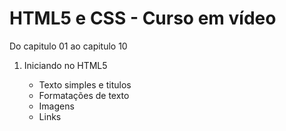 ### 
<body>
  <h1> HTML5 e CSS - Curso em vídeo </h1>
  <p>Do capitulo 01 ao capitulo 10</p>
  <ol>
      <li>Iniciando no HTML5</li>
      <ul>
        <li>Texto simples e titulos</li>
        <li>Formatações de texto</li>
        <li>Imagens</li>
        <li>Links</li>
  </ol>
</body>
